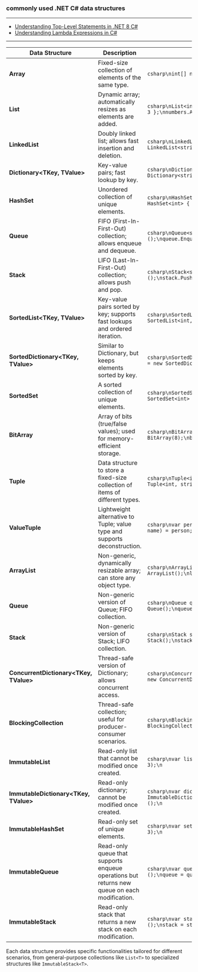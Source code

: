 ### commonly used .NET C# data structures
---

- [Understanding Top-Level Statements in .NET 8 C#](https://github.com/uwspstar/From-Zero-to-Hero/blob/main/C%23.NET/Basic/Understanding%20Top-Level%20Statements.md)
- [Understanding Lambda Expressions in C#](https://github.com/uwspstar/From-Zero-to-Hero/blob/main/C%23.NET/Basic/Understanding%20Lambda%20Expressions%20in%20C%23.md)

---

| Data Structure        | Description                                      | Example Code                                                                                  |
|-----------------------|--------------------------------------------------|-----------------------------------------------------------------------------------------------|
| **Array**             | Fixed-size collection of elements of the same type.  | ```csharp\nint[] numbers = { 1, 2, 3, 4, 5 };\n```                                           |
| **List<T>**           | Dynamic array; automatically resizes as elements are added. | ```csharp\nList<int> numbers = new List<int> { 1, 2, 3 };\nnumbers.Add(4);\n```              |
| **LinkedList<T>**     | Doubly linked list; allows fast insertion and deletion. | ```csharp\nLinkedList<string> names = new LinkedList<string>();\nnames.AddLast("Alice");\n```|
| **Dictionary<TKey, TValue>** | Key-value pairs; fast lookup by key.            | ```csharp\nDictionary<string, int> ages = new Dictionary<string, int> { {"Alice", 25} };\n```|
| **HashSet<T>**        | Unordered collection of unique elements.           | ```csharp\nHashSet<int> uniqueNumbers = new HashSet<int> { 1, 2, 3 };\n```                   |
| **Queue<T>**          | FIFO (First-In-First-Out) collection; allows enqueue and dequeue. | ```csharp\nQueue<string> queue = new Queue<string>();\nqueue.Enqueue("First");\n```         |
| **Stack<T>**          | LIFO (Last-In-First-Out) collection; allows push and pop. | ```csharp\nStack<string> stack = new Stack<string>();\nstack.Push("Top");\n```               |
| **SortedList<TKey, TValue>** | Key-value pairs sorted by key; supports fast lookups and ordered iteration. | ```csharp\nSortedList<int, string> sortedList = new SortedList<int, string>();\n```           |
| **SortedDictionary<TKey, TValue>** | Similar to Dictionary, but keeps elements sorted by key. | ```csharp\nSortedDictionary<int, string> sortedDict = new SortedDictionary<int, string>();\n``` |
| **SortedSet<T>**      | A sorted collection of unique elements.           | ```csharp\nSortedSet<int> sortedSet = new SortedSet<int> { 1, 3, 2 };\n```                   |
| **BitArray**          | Array of bits (true/false values); used for memory-efficient storage. | ```csharp\nBitArray bits = new BitArray(8);\nbits.SetAll(true);\n```                         |
| **Tuple**             | Data structure to store a fixed-size collection of items of different types. | ```csharp\nTuple<int, string> person = new Tuple<int, string>(1, "Alice");\n```             |
| **ValueTuple**        | Lightweight alternative to Tuple; value type and supports deconstruction. | ```csharp\nvar person = (1, "Alice");\nvar (id, name) = person;\n```                         |
| **ArrayList**         | Non-generic, dynamically resizable array; can store any object type. | ```csharp\nArrayList list = new ArrayList();\nlist.Add(1);\nlist.Add("string");\n```         |
| **Queue**             | Non-generic version of Queue; FIFO collection.   | ```csharp\nQueue queue = new Queue();\nqueue.Enqueue("First");\n```                          |
| **Stack**             | Non-generic version of Stack; LIFO collection.   | ```csharp\nStack stack = new Stack();\nstack.Push("Top");\n```                               |
| **ConcurrentDictionary<TKey, TValue>** | Thread-safe version of Dictionary; allows concurrent access. | ```csharp\nConcurrentDictionary<int, string> dict = new ConcurrentDictionary<int, string>();\n``` |
| **BlockingCollection<T>** | Thread-safe collection; useful for producer-consumer scenarios. | ```csharp\nBlockingCollection<int> collection = new BlockingCollection<int>();\n```         |
| **ImmutableList<T>**  | Read-only list that cannot be modified once created. | ```csharp\nvar list = ImmutableList.Create(1, 2, 3);\n```                                    |
| **ImmutableDictionary<TKey, TValue>** | Read-only dictionary; cannot be modified once created. | ```csharp\nvar dict = ImmutableDictionary.CreateBuilder<int, string>();\n```                 |
| **ImmutableHashSet<T>** | Read-only set of unique elements.               | ```csharp\nvar set = ImmutableHashSet.Create(1, 2, 3);\n```                                  |
| **ImmutableQueue<T>** | Read-only queue that supports enqueue operations but returns new queue on each modification. | ```csharp\nvar queue = ImmutableQueue.Create<int>();\nqueue = queue.Enqueue(1);\n``` |
| **ImmutableStack<T>** | Read-only stack that returns a new stack on each modification. | ```csharp\nvar stack = ImmutableStack.Create<int>();\nstack = stack.Push(1);\n```           |

Each data structure provides specific functionalities tailored for different scenarios, from general-purpose collections like `List<T>` to specialized structures like `ImmutableStack<T>`.
